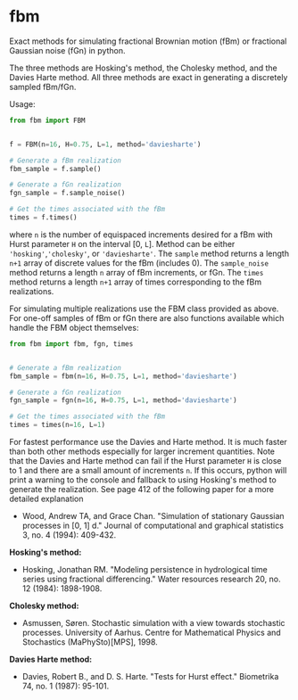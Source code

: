 # fbm
Exact methods for simulating fractional Brownian motion (fBm) or fractional Gaussian noise (fGn) in python.

The three methods are Hosking's method, the Cholesky method, and the Davies Harte method. All three methods are exact in generating a discretely sampled fBm/fGn.

Usage:

```python
from fbm import FBM


f = FBM(n=16, H=0.75, L=1, method='daviesharte')

# Generate a fBm realization
fbm_sample = f.sample()

# Generate a fGn realization
fgn_sample = f.sample_noise()

# Get the times associated with the fBm
times = f.times()
```

where `n` is the number of equispaced increments desired for a fBm with Hurst parameter `H` on the interval [0, `L`]. Method can be either `'hosking'`,`'cholesky'`, or `'daviesharte'`. The `sample` method returns a length `n+1` array of discrete values for the fBm (includes 0). The `sample_noise` method returns a length `n` array of fBm increments, or fGn. The `times` method returns a length `n+1` array of times corresponding to the fBm realizations.

For simulating multiple realizations use the FBM class provided as above. For one-off samples of fBm or fGn there are also functions available which handle the FBM object themselves:

```python
from fbm import fbm, fgn, times


# Generate a fBm realization
fbm_sample = fbm(n=16, H=0.75, L=1, method='daviesharte')

# Generate a fGn realization
fgn_sample = fgn(n=16, H=0.75, L=1, method='daviesharte')

# Get the times associated with the fBm
times = times(n=16, L=1)
```

For fastest performance use the Davies and Harte method. It is much faster than both other methods especially for larger increment quantities. Note that the Davies and Harte method can fail if the Hurst parameter `H` is close to 1 and there are a small amount of increments `n`. If this occurs, python will print a warning to the console and fallback to using Hosking's method to generate the realization. See page 412 of the following paper for a more detailed explanation

* Wood, Andrew TA, and Grace Chan. "Simulation of stationary Gaussian processes in [0, 1] d." Journal of computational and graphical statistics 3, no. 4 (1994): 409-432.


**Hosking's method:**

* Hosking, Jonathan RM. "Modeling persistence in hydrological time series using fractional differencing." Water resources research 20, no. 12 (1984): 1898-1908.

**Cholesky method:**

* Asmussen, Søren. Stochastic simulation with a view towards stochastic processes. University of Aarhus. Centre for Mathematical Physics and Stochastics (MaPhySto)[MPS], 1998.

**Davies Harte method:**

* Davies, Robert B., and D. S. Harte. "Tests for Hurst effect." Biometrika 74, no. 1 (1987): 95-101.
